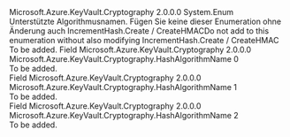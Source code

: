 <Type Name="HashAlgorithmName" FullName="Microsoft.Azure.KeyVault.Cryptography.HashAlgorithmName">
  <TypeSignature Language="C#" Value="public enum HashAlgorithmName" />
  <TypeSignature Language="ILAsm" Value=".class public auto ansi sealed HashAlgorithmName extends System.Enum" />
  <TypeSignature Language="DocId" Value="T:Microsoft.Azure.KeyVault.Cryptography.HashAlgorithmName" />
  <TypeSignature Language="VB.NET" Value="Public Enum HashAlgorithmName" />
  <TypeSignature Language="F#" Value="type HashAlgorithmName = " />
  <AssemblyInfo>
    <AssemblyName>Microsoft.Azure.KeyVault.Cryptography</AssemblyName>
    <AssemblyVersion>2.0.0.0</AssemblyVersion>
  </AssemblyInfo>
  <Base>
    <BaseTypeName>System.Enum</BaseTypeName>
  </Base>
  <Docs>
    <summary>
            Unterstützte Algorithmusnamen. <span data-ttu-id="0a0df-102">Fügen Sie keine dieser Enumeration ohne Änderung auch IncrementHash.Create / CreateHMAC</span><span class="sxs-lookup"><span data-stu-id="0a0df-102">Do not add to this enumeration without also modifying IncrementHash.Create / CreateHMAC</span></span>
            </summary>
    <remarks>To be added.</remarks>
  </Docs>
  <Members>
    <Member MemberName="SHA256">
      <MemberSignature Language="C#" Value="SHA256" />
      <MemberSignature Language="ILAsm" Value=".field public static literal valuetype Microsoft.Azure.KeyVault.Cryptography.HashAlgorithmName SHA256 = int32(0)" />
      <MemberSignature Language="DocId" Value="F:Microsoft.Azure.KeyVault.Cryptography.HashAlgorithmName.SHA256" />
      <MemberSignature Language="VB.NET" Value="SHA256" />
      <MemberSignature Language="F#" Value="SHA256 = 0" Usage="Microsoft.Azure.KeyVault.Cryptography.HashAlgorithmName.SHA256" />
      <MemberType>Field</MemberType>
      <AssemblyInfo>
        <AssemblyName>Microsoft.Azure.KeyVault.Cryptography</AssemblyName>
        <AssemblyVersion>2.0.0.0</AssemblyVersion>
      </AssemblyInfo>
      <ReturnValue>
        <ReturnType>Microsoft.Azure.KeyVault.Cryptography.HashAlgorithmName</ReturnType>
      </ReturnValue>
      <MemberValue>0</MemberValue>
      <Docs>
        <summary>To be added.</summary>
      </Docs>
    </Member>
    <Member MemberName="SHA384">
      <MemberSignature Language="C#" Value="SHA384" />
      <MemberSignature Language="ILAsm" Value=".field public static literal valuetype Microsoft.Azure.KeyVault.Cryptography.HashAlgorithmName SHA384 = int32(1)" />
      <MemberSignature Language="DocId" Value="F:Microsoft.Azure.KeyVault.Cryptography.HashAlgorithmName.SHA384" />
      <MemberSignature Language="VB.NET" Value="SHA384" />
      <MemberSignature Language="F#" Value="SHA384 = 1" Usage="Microsoft.Azure.KeyVault.Cryptography.HashAlgorithmName.SHA384" />
      <MemberType>Field</MemberType>
      <AssemblyInfo>
        <AssemblyName>Microsoft.Azure.KeyVault.Cryptography</AssemblyName>
        <AssemblyVersion>2.0.0.0</AssemblyVersion>
      </AssemblyInfo>
      <ReturnValue>
        <ReturnType>Microsoft.Azure.KeyVault.Cryptography.HashAlgorithmName</ReturnType>
      </ReturnValue>
      <MemberValue>1</MemberValue>
      <Docs>
        <summary>To be added.</summary>
      </Docs>
    </Member>
    <Member MemberName="SHA512">
      <MemberSignature Language="C#" Value="SHA512" />
      <MemberSignature Language="ILAsm" Value=".field public static literal valuetype Microsoft.Azure.KeyVault.Cryptography.HashAlgorithmName SHA512 = int32(2)" />
      <MemberSignature Language="DocId" Value="F:Microsoft.Azure.KeyVault.Cryptography.HashAlgorithmName.SHA512" />
      <MemberSignature Language="VB.NET" Value="SHA512" />
      <MemberSignature Language="F#" Value="SHA512 = 2" Usage="Microsoft.Azure.KeyVault.Cryptography.HashAlgorithmName.SHA512" />
      <MemberType>Field</MemberType>
      <AssemblyInfo>
        <AssemblyName>Microsoft.Azure.KeyVault.Cryptography</AssemblyName>
        <AssemblyVersion>2.0.0.0</AssemblyVersion>
      </AssemblyInfo>
      <ReturnValue>
        <ReturnType>Microsoft.Azure.KeyVault.Cryptography.HashAlgorithmName</ReturnType>
      </ReturnValue>
      <MemberValue>2</MemberValue>
      <Docs>
        <summary>To be added.</summary>
      </Docs>
    </Member>
  </Members>
</Type>